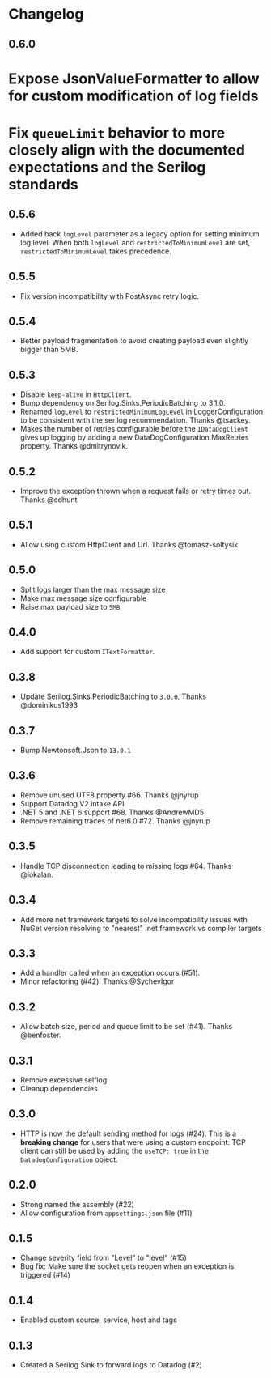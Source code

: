 # Changelog

## 0.6.0

# Expose JsonValueFormatter to allow for custom modification of log fields
# Fix `queueLimit` behavior to more closely align with the documented expectations and the Serilog standards

## 0.5.6

* Added back `logLevel` parameter as a legacy option for setting minimum log level. When both `logLevel` and `restrictedToMinimumLevel` are set, `restrictedToMinimumLevel` takes precedence.

## 0.5.5

* Fix version incompatibility with PostAsync retry logic.

## 0.5.4

* Better payload fragmentation to avoid creating payload even slightly bigger than 5MB.

## 0.5.3
* Disable `keep-alive` in `HttpClient`.
* Bump dependency on Serilog.Sinks.PeriodicBatching to 3.1.0.
* Renamed `logLevel` to `restrictedMinimumLogLevel` in LoggerConfiguration to be
  consistent with the serilog recommendation. Thanks @tsackey.
* Makes the number of retries configurable before the `IDataDogClient` gives up
  logging by adding a new DataDogConfiguration.MaxRetries property. Thanks @dmitrynovik.

## 0.5.2
* Improve the exception thrown when a request fails or retry times out. Thanks @cdhunt

## 0.5.1
* Allow using custom HttpClient and Url. Thanks @tomasz-soltysik

## 0.5.0
* Split logs larger than the max message size
* Make max message size configurable
* Raise max payload size to `5MB`

## 0.4.0
* Add support for custom `ITextFormatter`.

## 0.3.8
* Update Serilog.Sinks.PeriodicBatching to `3.0.0`. Thanks @dominikus1993 
  
## 0.3.7
* Bump Newtonsoft.Json to `13.0.1`

## 0.3.6

* Remove unused UTF8 property #66. Thanks @jnyrup  
* Support Datadog V2 intake API 
* .NET 5 and .NET 6 support #68. Thanks @AndrewMD5  
* Remove remaining traces of net6.0 #72. Thanks @jnyrup 

## 0.3.5

* Handle TCP disconnection leading to missing logs #64. Thanks @lokalan.

## 0.3.4

* Add more net framework targets to solve incompatibility issues with NuGet version resolving to "nearest" .net framework vs compiler targets

## 0.3.3

* Add a handler called when an exception occurs (#51).
* Minor refactoring (#42). Thanks @SychevIgor

## 0.3.2

* Allow batch size, period and queue limit to be set (#41). Thanks @benfoster.

## 0.3.1

* Remove excessive selflog
* Cleanup dependencies

## 0.3.0

* HTTP is now the default sending method for logs (#24). This is a **breaking change** for
users that were using a custom endpoint. TCP client can still be used by adding the `useTCP: true`
in the `DatadogConfiguration` object.

## 0.2.0

* Strong named the assembly (#22)
* Allow configuration from `appsettings.json` file (#11)

## 0.1.5

* Change severity field from "Level" to "level" (#15)
* Bug fix: Make sure the socket gets reopen when an exception is triggered (#14)

## 0.1.4

* Enabled custom source, service, host and tags

## 0.1.3

* Created a Serilog Sink to forward logs to Datadog (#2)
